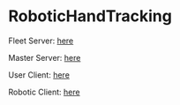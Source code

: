 # RoboticHandTracking

Fleet Server: [here](https://github.com/jaximus808/HandRobotFleeetServer20212022)

Master Server: [here](https://github.com/jaximus808/MasterRoboticHandServer)

User Client: [here](https://github.com/jaximus808/PythonHandController)

Robotic Client: [here](https://github.com/jaximus808/HandArduinoController)

